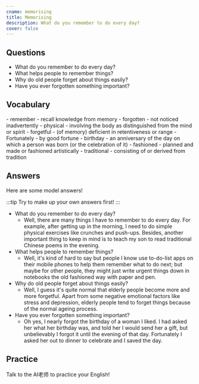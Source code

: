 ```yaml
---
cname: memorising
title: Memorising
description: What do you remember to do every day?
cover: false
---
```

<banner></banner>

## Questions

- What do you remember to do every day?
- What helps people to remember things?
- Why do old people forget about things easily?
- Have you ever forgotten something important?

## Vocabulary

<vocab-list>
- remember
  - recall knowledge from memory
- forgotten
  - not noticed inadvertently
- physical
  - involving the body as distinguished from the mind or spirit
- forgetful
  - (of memory) deficient in retentiveness or range
- Fortunately
  - by good fortune
- birthday
  - an anniversary of the day on which a person was born (or the celebration of it)  
- fashioned
  - planned and made or fashioned artistically
- traditional
  - consisting of or derived from tradition

<!-- blank -->

</vocab-list>

## Answers
Here are some model answers!

:::tip
Try to make up your own answers first!
:::

- What do you remember to do every day?
  - Well, there are many things I have to remember to do every day. For example, after getting up in the morning, I need to do simple physical exercises like crunches and push-ups. Besides, another important thing to keep in mind is to teach my son to read traditional Chinese poems in the evening.
- What helps people to remember things?
  - Well, it&#39;s kind of hard to say but people I know use to-do-list apps on their mobile phones to help them remember what to do next; but maybe for other people, they might just write urgent things down in notebooks the old fashioned way with paper and pen.
- Why do old people forget about things easily?
  - Well, I guess it&#39;s quite normal that elderly people become more and more forgetful. Apart from some negative emotional factors like stress and depression, elderly people tend to forget things because of the normal ageing process.
- Have you ever forgotten something important?
  - Oh yes, I nearly forgot the birthday of a woman I liked. I had asked her what her birthday was, and told her I would send her a gift, but unbelievably I forgot it until the evening of that day. Fortunately I asked her out to dinner to celebrate and I saved the day.

## Practice
Talk to the AI老师 to practice your English!
<qrfooter></qrfooter>
